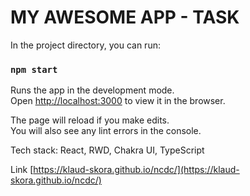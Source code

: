 # MY AWESOME APP - TASK

In the project directory, you can run:

### `npm start`

Runs the app in the development mode.\
Open [http://localhost:3000](http://localhost:3000) to view it in the browser.

The page will reload if you make edits.\
You will also see any lint errors in the console.

Tech stack:
React, RWD, Chakra UI, TypeScript

Link
[https://klaud-skora.github.io/ncdc/](https://klaud-skora.github.io/ncdc/)
